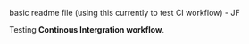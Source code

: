 basic readme file (using this currently to test CI workflow) - JF

Testing **Continous Intergration workflow**.